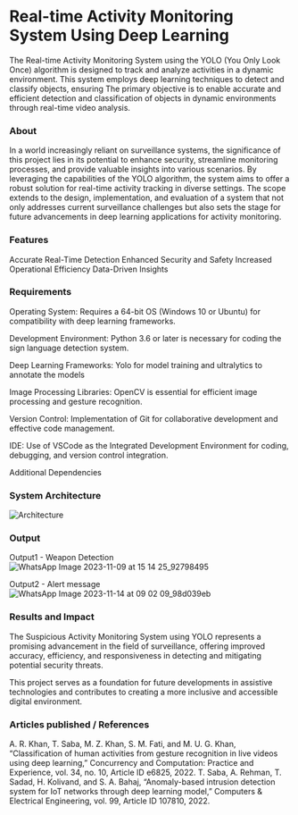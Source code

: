 # Real-time Activity Monitoring System Using Deep Learning
The Real-time Activity Monitoring System using the YOLO (You Only Look Once) algorithm is designed to track and analyze activities in a dynamic environment. This system employs deep learning techniques to detect and classify objects, ensuring
The primary objective is to enable accurate and efficient detection and classification of objects in dynamic environments through real-time video analysis.


### About
In a world increasingly reliant on surveillance systems, the significance of this project lies in its potential to enhance security, streamline monitoring processes, and provide valuable insights into various scenarios. By leveraging the capabilities of the YOLO algorithm, the system aims to offer a robust solution for real-time activity tracking in diverse settings.
The scope extends to the design, implementation, and evaluation of a system that not only addresses current surveillance challenges but also sets the stage for future advancements in deep learning applications for activity monitoring.


### Features
Accurate Real-Time Detection
Enhanced Security and Safety
Increased Operational Efficiency
Data-Driven Insights

### Requirements
Operating System: Requires a 64-bit OS (Windows 10 or Ubuntu) for compatibility with deep learning frameworks.

Development Environment: Python 3.6 or later is necessary for coding the sign language detection system.

Deep Learning Frameworks: Yolo for model training and ultralytics to annotate the models

Image Processing Libraries: OpenCV is essential for efficient image processing and gesture recognition.

Version Control: Implementation of Git for collaborative development and effective code management.

IDE: Use of VSCode as the Integrated Development Environment for coding, debugging, and version control integration.

Additional Dependencies

### System Architecture
 ![Architecture](https://github.com/JANANI0210/project_final/assets/86832944/ffd5cd3d-f922-4ecd-8ad6-18f183d346d5)


### Output
Output1 - Weapon Detection
![WhatsApp Image 2023-11-09 at 15 14 25_92798495](https://github.com/JANANI0210/project_final/assets/86832944/d201c4ad-fa29-46a1-b026-cfddbc76100b)

Output2 - Alert message
![WhatsApp Image 2023-11-14 at 09 02 09_98d039eb](https://github.com/JANANI0210/project_final/assets/86832944/7b7b43ae-dd3d-4ffd-b1e8-bb4f7100a59e)


### Results and Impact
The Suspicious Activity Monitoring System using YOLO represents a promising advancement in the field of surveillance, offering improved accuracy, efficiency, and responsiveness in detecting and mitigating potential security threats.

This project serves as a foundation for future developments in assistive technologies and contributes to creating a more inclusive and accessible digital environment.

### Articles published / References
A. R. Khan, T. Saba, M. Z. Khan, S. M. Fati, and M. U. G. Khan, “Classification of human activities from gesture recognition in live videos using deep learning,” Concurrency and Computation: Practice and Experience, vol. 34, no. 10, Article ID e6825, 2022.
T. Saba, A. Rehman, T. Sadad, H. Kolivand, and S. A. Bahaj, “Anomaly-based intrusion detection system for IoT networks through deep learning model,” Computers & Electrical Engineering, vol. 99, Article ID 107810, 2022.
